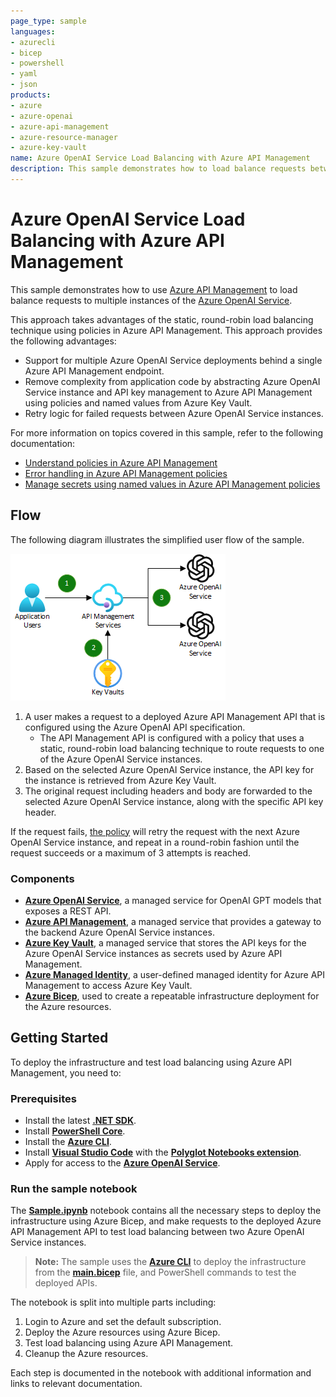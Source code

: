 ```yaml
---
page_type: sample
languages:
- azurecli
- bicep
- powershell
- yaml
- json
products:
- azure
- azure-openai
- azure-api-management
- azure-resource-manager
- azure-key-vault
name: Azure OpenAI Service Load Balancing with Azure API Management
description: This sample demonstrates how to load balance requests between multiple Azure OpenAI Services using Azure API Management.
---
```


# Azure OpenAI Service Load Balancing with Azure API Management

This sample demonstrates how to use [Azure API Management](https://learn.microsoft.com/en-us/azure/api-management/api-management-key-concepts) to load balance requests to multiple instances of the [Azure OpenAI Service](https://learn.microsoft.com/en-us/azure/ai-services/openai/overview).

This approach takes advantages of the static, round-robin load balancing technique using policies in Azure API Management. This approach provides the following advantages:

- Support for multiple Azure OpenAI Service deployments behind a single Azure API Management endpoint.
- Remove complexity from application code by abstracting Azure OpenAI Service instance and API key management to Azure API Management using policies and named values from Azure Key Vault.
- Retry logic for failed requests between Azure OpenAI Service instances.

For more information on topics covered in this sample, refer to the following documentation:

- [Understand policies in Azure API Management](https://learn.microsoft.com/en-us/azure/api-management/api-management-howto-policies)
- [Error handling in Azure API Management policies](https://learn.microsoft.com/en-us/azure/api-management/api-management-error-handling-policies)
- [Manage secrets using named values in Azure API Management policies](https://learn.microsoft.com/en-us/azure/api-management/api-management-howto-properties?tabs=azure-portal)

## Flow

The following diagram illustrates the simplified user flow of the sample.

![User flow diagram](./images/flow.png)

1. A user makes a request to a deployed Azure API Management API that is configured using the Azure OpenAI API specification.
    - The API Management API is configured with a policy that uses a static, round-robin load balancing technique to route requests to one of the Azure OpenAI Service instances.
2. Based on the selected Azure OpenAI Service instance, the API key for the instance is retrieved from Azure Key Vault.
3. The original request including headers and body are forwarded to the selected Azure OpenAI Service instance, along with the specific API key header.

If the request fails, [the policy](./infra/policies/round-robin-policy.xml) will retry the request with the next Azure OpenAI Service instance, and repeat in a round-robin fashion until the request succeeds or a maximum of 3 attempts is reached.

### Components

- [**Azure OpenAI Service**](https://learn.microsoft.com/en-us/azure/ai-services/openai/overview), a managed service for OpenAI GPT models that exposes a REST API.
- [**Azure API Management**](https://learn.microsoft.com/en-us/azure/api-management/api-management-key-concepts), a managed service that provides a gateway to the backend Azure OpenAI Service instances.
- [**Azure Key Vault**](https://learn.microsoft.com/en-us/azure/key-vault/key-vault-overview), a managed service that stores the API keys for the Azure OpenAI Service instances as secrets used by Azure API Management.
- [**Azure Managed Identity**](https://learn.microsoft.com/en-us/entra/identity/managed-identities-azure-resources/overview), a user-defined managed identity for Azure API Management to access Azure Key Vault.
- [**Azure Bicep**](https://learn.microsoft.com/en-us/azure/azure-resource-manager/bicep/overview?tabs=bicep), used to create a repeatable infrastructure deployment for the Azure resources.

## Getting Started

To deploy the infrastructure and test load balancing using Azure API Management, you need to:

### Prerequisites

- Install the latest [**.NET SDK**](https://dotnet.microsoft.com/download).
- Install [**PowerShell Core**](https://docs.microsoft.com/en-us/powershell/scripting/install/installing-powershell).
- Install the [**Azure CLI**](https://docs.microsoft.com/en-us/cli/azure/install-azure-cli).
- Install [**Visual Studio Code**](https://code.visualstudio.com/) with the [**Polyglot Notebooks extension**](https://marketplace.visualstudio.com/items?itemName=ms-dotnettools.dotnet-interactive-vscode).
- Apply for access to the [**Azure OpenAI Service**](https://learn.microsoft.com/en-us/azure/ai-services/openai/overview#how-do-i-get-access-to-azure-openai).

### Run the sample notebook

The [**Sample.ipynb**](./Sample.ipynb) notebook contains all the necessary steps to deploy the infrastructure using Azure Bicep, and make requests to the deployed Azure API Management API to test load balancing between two Azure OpenAI Service instances.

> **Note:** The sample uses the [**Azure CLI**](https://docs.microsoft.com/en-us/cli/azure/install-azure-cli) to deploy the infrastructure from the [**main.bicep**](./infra/main.bicep) file, and PowerShell commands to test the deployed APIs.

The notebook is split into multiple parts including:

1. Login to Azure and set the default subscription.
2. Deploy the Azure resources using Azure Bicep.
3. Test load balancing using Azure API Management.
4. Cleanup the Azure resources.

Each step is documented in the notebook with additional information and links to relevant documentation.
